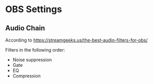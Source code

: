 # OBS Settings

## Audio Chain

According to https://streamgeeks.us/the-best-audio-filters-for-obs/

Filters in the following order:

* Noise suppression
* Gate
* EQ
* Compression


